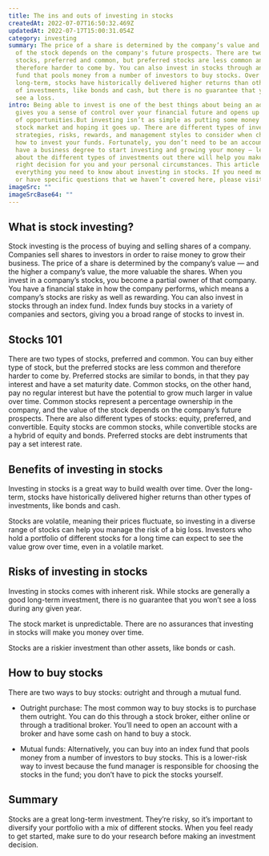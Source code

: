 ```yaml
---
title: The ins and outs of investing in stocks
createdAt: 2022-07-07T16:50:32.469Z
updatedAt: 2022-07-17T15:00:31.054Z
category: investing
summary: The price of a share is determined by the company’s value and the value
  of the stock depends on the company's future prospects. There are two types of
  stocks, preferred and common, but preferred stocks are less common and
  therefore harder to come by. You can also invest in stocks through an index
  fund that pools money from a number of investors to buy stocks. Over the
  long-term, stocks have historically delivered higher returns than other types
  of investments, like bonds and cash, but there is no guarantee that you won’t
  see a loss.
intro: Being able to invest is one of the best things about being an adult. It
  gives you a sense of control over your financial future and opens up a world
  of opportunities.But investing isn’t as simple as putting some money in a
  stock market and hoping it goes up. There are different types of investments,
  strategies, risks, rewards, and management styles to consider when choosing
  how to invest your funds. Fortunately, you don’t need to be an accountant or
  have a business degree to start investing and growing your money — learning
  about the different types of investments out there will help you make the
  right decision for you and your personal circumstances. This article covers
  everything you need to know about investing in stocks. If you need more detail
  or have specific questions that we haven’t covered here, please visit
imageSrc: ""
imageSrcBase64: ""
---
```


## What is stock investing?

Stock investing is the process of buying and selling shares of a company. Companies sell shares to investors in order to raise money to grow their business. The price of a share is determined by the company’s value — and the higher a company’s value, the more valuable the shares. When you invest in a company’s stocks, you become a partial owner of that company. You have a financial stake in how the company performs, which means a company’s stocks are risky as well as rewarding. You can also invest in stocks through an index fund. Index funds buy stocks in a variety of companies and sectors, giving you a broad range of stocks to invest in.

## Stocks 101

There are two types of stocks, preferred and common. You can buy either type of stock, but the preferred stocks are less common and therefore harder to come by. Preferred stocks are similar to bonds, in that they pay interest and have a set maturity date. Common stocks, on the other hand, pay no regular interest but have the potential to grow much larger in value over time. Common stocks represent a percentage ownership in the company, and the value of the stock depends on the company’s future prospects. There are also different types of stocks: equity, preferred, and convertible. Equity stocks are common stocks, while convertible stocks are a hybrid of equity and bonds. Preferred stocks are debt instruments that pay a set interest rate.

## Benefits of investing in stocks

Investing in stocks is a great way to build wealth over time. Over the long-term, stocks have historically delivered higher returns than other types of investments, like bonds and cash.

Stocks are volatile, meaning their prices fluctuate, so investing in a diverse range of stocks can help you manage the risk of a big loss. Investors who hold a portfolio of different stocks for a long time can expect to see the value grow over time, even in a volatile market.

## Risks of investing in stocks

Investing in stocks comes with inherent risk. While stocks are generally a good long-term investment, there is no guarantee that you won’t see a loss during any given year.

The stock market is unpredictable. There are no assurances that investing in stocks will make you money over time.

Stocks are a riskier investment than other assets, like bonds or cash.

## How to buy stocks

There are two ways to buy stocks: outright and through a mutual fund.

- Outright purchase: The most common way to buy stocks is to purchase them outright. You can do this through a stock broker, either online or through a traditional broker. You’ll need to open an account with a broker and have some cash on hand to buy a stock.

- Mutual funds: Alternatively, you can buy into an index fund that pools money from a number of investors to buy stocks. This is a lower-risk way to invest because the fund manager is responsible for choosing the stocks in the fund; you don’t have to pick the stocks yourself.

## Summary

Stocks are a great long-term investment. They’re risky, so it’s important to diversify your portfolio with a mix of different stocks. When you feel ready to get started, make sure to do your research before making an investment decision.
